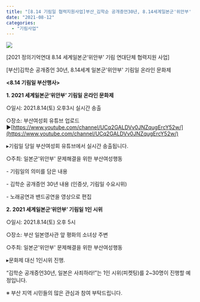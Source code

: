 ```yaml
---
title: "[8.14 기림일 협력지원사업]부산_김학순 공개증언30년, 8.14세계일본군'위안부' 기림일 온라인 문화제"
date: "2021-08-12"
categories: 
  - "기림사업"
---
```


![](https://womenandwar.net/kr/wp-content/uploads/2021/08/photo_2021-08-13_13-31-57-767x1024.jpg)

\[2021 정의기억연대 8.14 세계일본군‘위안부’ 기림 연대단체 협력지원 사업\]

\[부산\]김학순 공개증언 30년, 8.14세계 일본군'위안부' 기림일 온라인 문화제

**<8.14 기림일 부산행사>**

**1\. 2021 세계일본군‘위안부’ 기림일 온라인 문화제**

○일시: 2021.8.14(토) 오후3시 실시간 송출

○장소: 부산여성회 유튜브 업로드 ▶[https://www.youtube.com/channel/UCq2GALDVv0JNZqugErcY52w/](https://www.youtube.com/channel/UCq2GALDVv0JNZqugErcY52w/)

▸기림일 당일 부산여성회 유튜브에서 실시간 송출됩니다.

○주최: 일본군'위안부' 문제해결을 위한 부산여성행동

\- 기림일의 의미를 담은 내용

\- 김학순 공개증언 30년 내용 (인증샷, 기림일 수요시위)

\- 노래공연과 밴드공연을 영상으로 편집

**2. 2021 세계일본군‘위안부’ 기림일 1인 시위**

○일시: 2021.8.14(토) 오후 5시

○장소: 부산 일본영사관 앞 평화의 소녀상 주변

○주최: 일본군'위안부' 문제해결을 위한 부산여성행동

▸문화제 대신 1인시위 진행.

“김학순 공개증언30년, 일본은 사죄하라!”는 1인 시위(피켓팅)를 2~30명이 진행할 예정입니다.

※ 부산 지역 시민들의 많은 관심과 참여 부탁드립니다.
